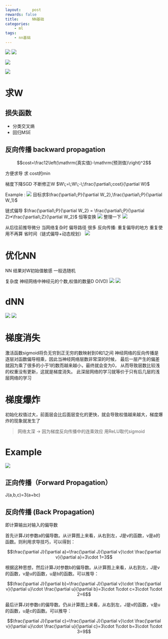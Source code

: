 ```yaml
---
layout:     post
rewards: false
title:      NN基础
categories:
    - ml
tags:
    - nn基础
---
```

![](https://cdn.jsdelivr.net/gh/631068264/img/006tNbRwgy1fvkdfiryu9j31hm0uu7bu.jpg)
![](https://cdn.jsdelivr.net/gh/631068264/img/006tNbRwgy1fvkdo1d99cj31jc12811p.jpg)

![](https://cdn.jsdelivr.net/gh/631068264/img/006tNbRwgy1fvke8z09loj31hy12u48w.jpg)

![](https://cdn.jsdelivr.net/gh/631068264/img/008i3skNgy1gre2faoz4mj31570u0dhr.jpg)

# 求W
## 损失函数
- 分类交叉熵
- 回归MSE

## 反向传播 backward propagation

$$cost=\frac12\left(\mathrm{真实值}-\mathrm{预测值}\right)^2$$ 

方便求导
求 cost的min 

梯度下降SGD 不断修正W
$W\;=\;W\;-\;\frac{\partial\;cost}{\partial W}$

Example :
![](https://cdn.jsdelivr.net/gh/631068264/img/006tNbRwgy1fvkhiehkemj31hk0c2aay.jpg)
目标求$\frac{\partial\;P}{\partial W_2},\frac{\partial\;P}{\partial W_1}$

链式偏导
$\frac{\partial\;P}{\partial W_2} = \frac{\partial\;P}{\partial Z}*\frac{\partial\;Z}{\partial W_2}$ 恒等变换
![](https://cdn.jsdelivr.net/gh/631068264/img/006tNbRwgy1fvkhiu718sj31540le75y.jpg)
整理一下
![](https://cdn.jsdelivr.net/gh/631068264/img/006tNbRwgy1fvkhm5vzh5j319i0iwjt3.jpg)

从后往前推导微分
当网络复杂时 偏导路径 很多
反向传播: 重复偏导的地方 重复使用不再算 省时间（链式偏导+动态规划）
![](https://cdn.jsdelivr.net/gh/631068264/img/006tNbRwgy1fvkhydyjz1j30zu0nu445.jpg)


# 优化NN
NN 结果对W初始值敏感 一般选随机

复杂度 神经网络中神经元的个数,权值的数量D O(VD) 
![](https://cdn.jsdelivr.net/gh/631068264/img/006tNbRwgy1fvkibqyo4hj30z80om0xo.jpg)
![](https://cdn.jsdelivr.net/gh/631068264/img/006tNbRwgy1fvkif9r2xrj316s0qadk8.jpg)

# dNN

![](https://cdn.jsdelivr.net/gh/631068264/img/006tNbRwgy1fvkkhlvgmwj31ik138do7.jpg)
![](https://cdn.jsdelivr.net/gh/631068264/img/006tNbRwgy1fvkkumuflnj31io132153.jpg)


# 梯度消失
激活函数sigmoid将负无穷到正无穷的数映射到0和1之间
神经网络的反向传播是逐层对函数偏导相乘，因此当神经网络层数非常深的时候，
最后一层产生的偏差就因为乘了很多的小于1的数而越来越小，最终就会变为0，
从而导致层数比较浅的权重没有更新，这就是梯度消失。
此深层网络的学习就等价于只有后几层的浅层网络的学习

# 梯度爆炸
初始化权值过大，前面层会比后面层变化的更快，就会导致权值越来越大，梯度爆炸的现象就发生了

> 网络太深 -> 因为梯度反向传播中的连乘效应 用ReLU取代sigmoid



# Example
<img class='full-image' src='https://cdn.jsdelivr.net/gh/631068264/img/006tNc79gy1fvp9rki7ycj30xw096jsb.jpg'>

## 正向传播（Forward Propagation） 
J(a,b,c)=3(a+bc)

## 反向传播 (Back Propagation)
即计算输出对输入的偏导数

首先计算J对参数a的偏导数。从计算图上来看，从右到左，J是v的函数，v是a的函数。则利用求导技巧，可以得到：

$$\frac{\partial J}{\partial a}=\frac{\partial J}{\partial v}\cdot \frac{\partial v}{\partial a}=3\cdot 1=3$$

根据这种思想，然后计算J对参数b的偏导数。从计算图上来看，从右到左，J是v的函数，v是u的函数，u是b的函数。可以推导：

$$\frac{\partial J}{\partial b}=\frac{\partial J}{\partial v}\cdot \frac{\partial v}{\partial u}\cdot \frac{\partial u}{\partial b}=3\cdot 1\cdot c=3\cdot 1\cdot 2=6$$

最后计算J对参数c的偏导数。仍从计算图上来看，从右到左，J是v的函数，v是u的函数，u是c的函数。可以推导：

$$\frac{\partial J}{\partial c}=\frac{\partial J}{\partial v}\cdot \frac{\partial v}{\partial u}\cdot \frac{\partial u}{\partial c}=3\cdot 1\cdot b=3\cdot 1\cdot 3=9$$